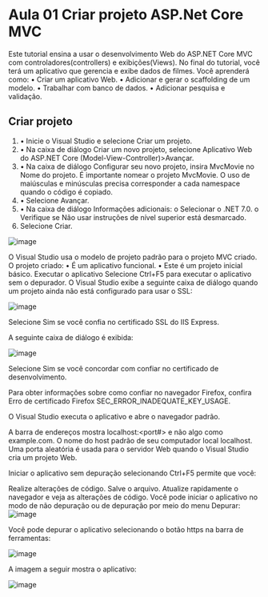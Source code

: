 # Aula 01 Criar projeto ASP.Net Core MVC

Este tutorial ensina a usar o desenvolvimento Web do ASP.NET Core MVC com controladores(controllers) e exibições(Views).
No final do tutorial, você terá um aplicativo que gerencia e exibe dados de filmes.
Você aprenderá como:
•	Criar um aplicativo Web.
•	Adicionar e gerar o scaffolding de um modelo.
•	Trabalhar com banco de dados.
•	Adicionar pesquisa e validação.


## Criar projeto 
1. •	Inicie o Visual Studio e selecione Criar um projeto.
2. •	Na caixa de diálogo Criar um novo projeto, selecione Aplicativo Web do ASP.NET Core (Model-View-Controller)>Avançar.
3. •	Na caixa de diálogo Configurar seu novo projeto, insira MvcMovie no Nome do projeto. É importante nomear o projeto MvcMovie. O uso de maiúsculas e minúsculas precisa corresponder a cada namespace quando o código é copiado.
4. •	Selecione Avançar.
5. •	Na caixa de diálogo Informações adicionais:
o	Selecionar o .NET 7.0.
o	Verifique se Não usar instruções de nível superior está desmarcado.
6.	Selecione Criar.

 ![image](https://github.com/samenezes/IntroducaoAspCoreMVC/assets/61150892/d0302cde-1413-4297-8453-65afc4cdb7d2)

O Visual Studio usa o modelo de projeto padrão para o projeto MVC criado. O projeto criado:
•	É um aplicativo funcional.
•	Este é um projeto inicial básico.
Executar o aplicativo
Selecione Ctrl+F5 para executar o aplicativo sem o depurador.
O Visual Studio exibe a seguinte caixa de diálogo quando um projeto ainda não está configurado para usar o SSL:

![image](https://github.com/samenezes/IntroducaoAspCoreMVC/assets/61150892/a966f223-d186-4119-806b-6919fdc4bb6f)

Selecione Sim se você confia no certificado SSL do IIS Express.

A seguinte caixa de diálogo é exibida:

![image](https://github.com/samenezes/IntroducaoAspCoreMVC/assets/61150892/1058560a-7049-4f4f-9d5f-a8187673bf5f)

Selecione Sim se você concordar com confiar no certificado de desenvolvimento.

Para obter informações sobre como confiar no navegador Firefox, confira Erro de certificado Firefox SEC_ERROR_INADEQUATE_KEY_USAGE.

O Visual Studio executa o aplicativo e abre o navegador padrão.

A barra de endereços mostra localhost:<port#> e não algo como example.com. O nome do host padrão de seu computador local localhost. Uma porta aleatória é usada para o servidor Web quando o Visual Studio cria um projeto Web.

Iniciar o aplicativo sem depuração selecionando Ctrl+F5 permite que você:

Realize alterações de código.
Salve o arquivo.
Atualize rapidamente o navegador e veja as alterações de código.
Você pode iniciar o aplicativo no modo de não depuração ou de depuração por meio do menu Depurar:
![image](https://github.com/samenezes/IntroducaoAspCoreMVC/assets/61150892/8394bbaf-944c-4bb8-893f-d5047ff85a26)

Você pode depurar o aplicativo selecionando o botão https na barra de ferramentas:

![image](https://github.com/samenezes/IntroducaoAspCoreMVC/assets/61150892/964946ff-ab6e-4992-aa87-3a5b6c56a340)

A imagem a seguir mostra o aplicativo:

![image](https://github.com/samenezes/IntroducaoAspCoreMVC/assets/61150892/801e4628-641c-4b9d-82e6-3b35ee2ae234)



